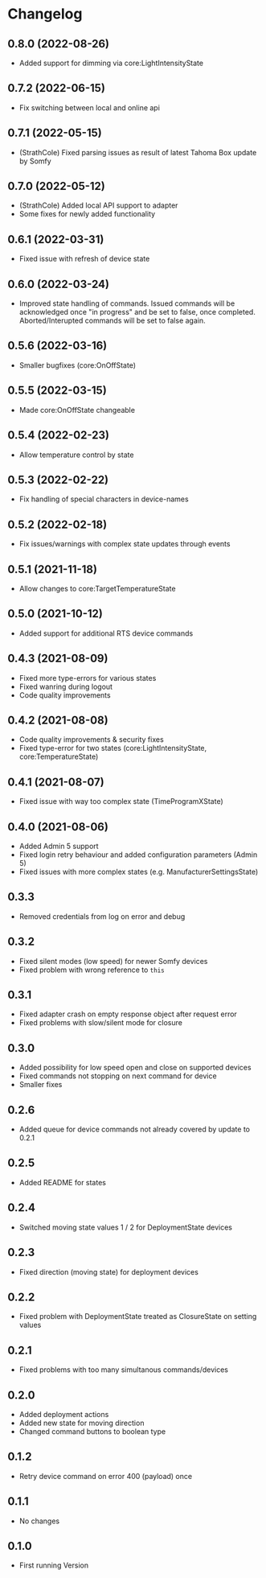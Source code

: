 # Changelog
<!--
	Placeholder for the next version (add instead of version-number-headline below):
	## **WORK IN PROGRESS**
-->
## 0.8.0 (2022-08-26)
- Added support for dimming via core:LightIntensityState

## 0.7.2 (2022-06-15)
- Fix switching between local and online api

## 0.7.1 (2022-05-15)
- (StrathCole) Fixed parsing issues as result of latest Tahoma Box update by Somfy

## 0.7.0 (2022-05-12)
- (StrathCole) Added local API support to adapter
- Some fixes for newly added functionality

## 0.6.1 (2022-03-31)
-  Fixed issue with refresh of device state

## 0.6.0 (2022-03-24)
-  Improved state handling of commands. Issued commands will be acknowledged once "in progress" and be set to false, once completed. Aborted/Interupted commands will be set to false again.

## 0.5.6 (2022-03-16)
-  Smaller bugfixes (core:OnOffState)

## 0.5.5 (2022-03-15)
-  Made core:OnOffState changeable

## 0.5.4 (2022-02-23)
-  Allow temperature control by state

## 0.5.3 (2022-02-22)
-  Fix handling of special characters in device-names

## 0.5.2 (2022-02-18)
-  Fix issues/warnings with complex state updates through events

## 0.5.1 (2021-11-18)
-  Allow changes to core:TargetTemperatureState

## 0.5.0 (2021-10-12)
-  Added support for additional RTS device commands

## 0.4.3 (2021-08-09)
-  Fixed more type-errors for various states
-  Fixed wanring during logout
-  Code quality improvements

## 0.4.2 (2021-08-08)
-  Code quality improvements & security fixes
-  Fixed type-error for two states (core:LightIntensityState, core:TemperatureState)

## 0.4.1 (2021-08-07)
-  Fixed issue with way too complex state (TimeProgramXState)

## 0.4.0 (2021-08-06)
-  Added Admin 5 support
-  Fixed login retry behaviour and added configuration parameters (Admin 5)
-  Fixed issues with more complex states (e.g. ManufacturerSettingsState)

## 0.3.3

-  Removed credentials from log on error and debug

## 0.3.2

-  Fixed silent modes (low speed) for newer Somfy devices
-  Fixed problem with wrong reference to `this`

## 0.3.1

-   Fixed adapter crash on empty response object after request error
-   Fixed problems with slow/silent mode for closure

## 0.3.0

-   Added possibility for low speed open and close on supported devices
-   Fixed commands not stopping on next command for device
-   Smaller fixes

## 0.2.6

-   Added queue for device commands not already covered by update to 0.2.1

## 0.2.5

-   Added README for states

## 0.2.4

-   Switched moving state values 1 / 2 for DeploymentState devices

## 0.2.3

-   Fixed direction (moving state) for deployment devices

## 0.2.2

-   Fixed problem with DeploymentState treated as ClosureState on setting values

## 0.2.1

-   Fixed problems with too many simultanous commands/devices

## 0.2.0

-   Added deployment actions
-   Added new state for moving direction
-   Changed command buttons to boolean type

## 0.1.2

-   Retry device command on error 400 (payload) once

## 0.1.1

-   No changes

## 0.1.0

-   First running Version